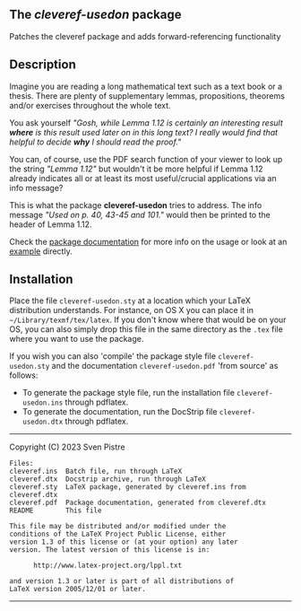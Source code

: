 ## The *cleveref-usedon* package
Patches the cleveref package and adds forward-referencing functionality

## Description
Imagine you are reading a long mathematical text such as a text book 
or a thesis. There are plenty of supplementary lemmas, propositions, 
theorems and/or exercises throughout the whole text. 

You ask yourself *"Gosh, while Lemma 1.12 is certainly an interesting 
result **where** is this result used later on in this long text? I 
really would find that helpful to decide **why** I should read the 
proof."*

You can, of course, use the PDF search function of your viewer to 
look up the string *"Lemma 1.12"* but wouldn't it be more helpful 
if Lemma 1.12 already indicates all or at least its most 
useful/crucial applications via an info message?

This is what the package **cleveref-usedon** tries to address.
The info message *"Used on p. 40, 43-45 and 101."* would then be
printed to the header of Lemma 1.12.

Check the [package documentation](./cleveref-usedon.pdf) for more info on the usage or look at an [example](./examples) directly.

## Installation
Place the file ``cleveref-usedon.sty`` at a location which your LaTeX distribution understands. For instance, on OS X you can place it in ``~/Library/texmf/tex/latex``.
If you don't know where that would be on your OS, you can also simply drop this file in the same directory as the ``.tex`` file where you want to use the package.

If you wish you can also 'compile' the package style file ``cleveref-usedon.sty`` and the documentation ``cleveref-usedon.pdf`` 'from source' as follows:
- To generate the package style file, run the installation file ``cleveref-usedon.ins`` through pdflatex. 
- To generate the documentation, run the DocStrip file ``cleveref-usedon.dtx`` through pdflatex. 

---
Copyright (C) 2023  Sven Pistre
```
Files:
cleveref.ins  Batch file, run through LaTeX
cleveref.dtx  Docstrip archive, run through LaTeX
cleveref.sty  LaTeX package, generated by cleveref.ins from cleveref.dtx
cleveref.pdf  Package documentation, generated from cleveref.dtx
README        This file

This file may be distributed and/or modified under the
conditions of the LaTeX Project Public License, either
version 1.3 of this license or (at your option) any later
version. The latest version of this license is in:

      http://www.latex-project.org/lppl.txt

and version 1.3 or later is part of all distributions of
LaTeX version 2005/12/01 or later.
```
---